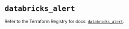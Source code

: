 # `databricks_alert`

Refer to the Terraform Registry for docs: [`databricks_alert`](https://registry.terraform.io/providers/databricks/databricks/1.60.0/docs/resources/alert).
